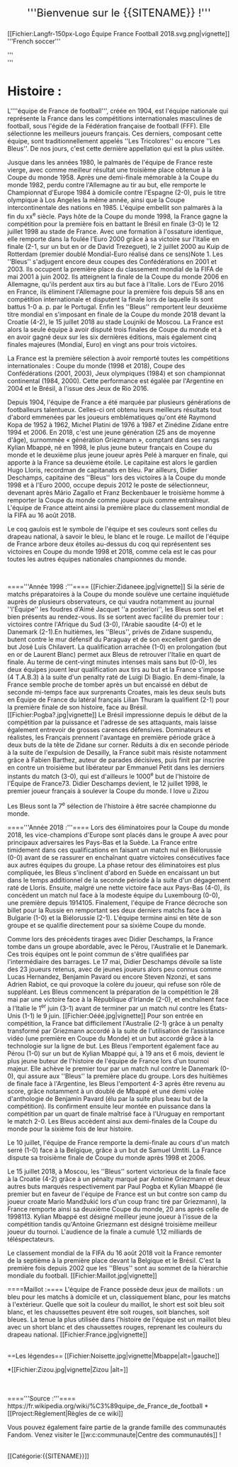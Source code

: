 <mainpage-leftcolumn-start /><div style="text-align: center; font-size: x-large; padding: 1em;">'''Bienvenue sur le {{SITENAME}} !'''</div>
[[Fichier:Langfr-150px-Logo Équipe France Football 2018.svg.png|vignette]]
'''French soccer''' 

'''<br />'''
<h1>Histoire :</h1>

L''''équipe de France de football''', créée en 1904, est l'équipe nationale qui représente la France dans les compétitions internationales masculines de football, sous l'égide de la Fédération française de football (FFF). Elle sélectionne les meilleurs joueurs français. Ces derniers, composant cette équipe, sont traditionnellement appelés ''Les Tricolores'' ou encore ''Les Bleus''. De nos jours, c'est cette dernière appellation qui est la plus usitée.

Jusque dans les années 1980, le palmarès de l'équipe de France reste vierge, avec comme meilleur résultat une troisième place obtenue à la Coupe du monde 1958. Après une demi-finale mémorable à la Coupe du monde 1982, perdu contre l'Allemagne au tir au but, elle remporte le Championnat d'Europe 1984 à domicile contre l'Espagne (2-0), puis le titre olympique à Los Angeles la même année, ainsi que la Coupe intercontinentale des nations en 1985. L'équipe embellit son palmarès à la fin du <abbr>xx<sup>e</sup></abbr> siècle. Pays hôte de la Coupe du monde 1998, la France gagne la compétition pour la première fois en battant le Brésil en finale (3-0) le 12 juillet 1998 au stade de France. Avec une formation à l'ossature identique, elle remporte dans la foulée l'Euro 2000 grâce à sa victoire sur l'Italie en finale (2-1, sur un but en or de David Trezeguet), le 2 juillet 2000 au Kuip de Rotterdam (premier doublé Mondial-Euro réalisé dans ce sens)Note 1. Les ''Bleus'' s'adjugent encore deux coupes des Confédérations en 2001 et 2003. Ils occupent la première place du classement mondial de la FIFA de mai 2001 à juin 2002. Ils atteignent la finale de la Coupe du monde 2006 en Allemagne, qu'ils perdent aux tirs au but face à l'Italie. Lors de l'Euro 2016 en France, ils éliminent l'Allemagne pour la première fois depuis 58 ans en compétition internationale et disputent la finale lors de laquelle ils sont battus 1-0 a. p. par le Portugal. Enfin les ''Bleus'' remportent leur deuxième titre mondial en s'imposant en finale de la Coupe du monde 2018 devant la Croatie (4-2), le 15 juillet 2018 au stade Loujniki de Moscou. La France est alors la seule équipe à avoir disputé trois finales de Coupe du monde et à en avoir gagné deux sur les six dernières éditions, mais également cinq finales majeures (Mondial, Euro) en vingt ans pour trois victoires.

La France est la première sélection à avoir remporté toutes les compétitions internationales : Coupe du monde (1998 et 2018), Coupe des Confédérations (2001, 2003), Jeux olympiques (1984) et son championnat continental (1984, 2000). Cette performance est égalée par l'Argentine en 2004 et le Brésil, à l'issue des Jeux de Rio 2016.

Depuis 1904, l'équipe de France a été marquée par plusieurs générations de footballeurs talentueux. Celles-ci ont obtenu leurs meilleurs résultats tout d'abord emmenées par les joueurs emblématiques qu'ont été Raymond Kopa de 1952 à 1962, Michel Platini de 1976 à 1987 et Zinédine Zidane entre 1994 et 2006. En 2018, c'est une jeune génération (25 ans de moyenne d'âge), surnommée « génération Griezmann », comptant dans ses rangs Kylian Mbappé, né en 1998, le plus jeune buteur français en Coupe du monde et le deuxième plus jeune joueur après Pelé à marquer en finale, qui apporte à la France sa deuxième étoile. Le capitaine est alors le gardien Hugo Lloris, recordman de capitanats en bleu. Par ailleurs, Didier Deschamps, capitaine des ''Bleus'' lors des victoires à la Coupe du monde 1998 et à l'Euro 2000, occupe depuis 2012 le poste de sélectionneur, devenant après Mário Zagallo et Franz Beckenbauer le troisième homme à remporter la Coupe du monde comme joueur puis comme entraîneur. L'équipe de France atteint ainsi la première place du classement mondial de la FIFA au 16 août 2018.

Le coq gaulois est le symbole de l'équipe et ses couleurs sont celles du drapeau national, à savoir le bleu, le blanc et le rouge. Le maillot de l'équipe de France arbore deux étoiles au-dessus du coq qui représentent ses victoires en Coupe du monde 1998 et 2018, comme cela est le cas pour toutes les autres équipes nationales championnes du monde.

<br />

===='''Année 1998 :'''====
[[Fichier:Zidaneee.jpg|vignette]]
Si la série de matchs préparatoires à la Coupe du monde soulève une certaine inquiétude auprès de plusieurs observateurs, ce qui vaudra notamment au journal ''l'Équipe'' les foudres d'Aimé Jacquet ''a posteriori'', les Bleus sont bel et bien présents au rendez-vous. Ils se sortent avec facilité du premier tour : victoires contre l'Afrique du Sud (3-0), l'Arabie saoudite (4-0) et le Danemark (2-1).En huitièmes, les ''Bleus'', privés de Zidane suspendu, butent contre le mur défensif du Paraguay et de son excellent gardien de but José Luis Chilavert. La qualification arrachée (1-0) en prolongation (but en or de Laurent Blanc) permet aux Bleus de retrouver l'Italie en quart de finale. Au terme de cent-vingt minutes intenses mais sans but (0-0), les deux équipes jouent leur qualification aux tirs au but et la France s'impose (4 T.A.B.3) à la suite d'un penalty raté de Luigi Di Biagio. En demi-finale, la France semble proche de tomber après un but encaissé en début de seconde mi-temps face aux surprenants Croates, mais les deux seuls buts en Équipe de France du latéral français Lilian Thuram la qualifient (2-1) pour la première finale de son histoire, face au Brésil.
[[Fichier:Pogba?.jpg|vignette]]
Le Brésil impressionne depuis le début de la compétition par la puissance et l'adresse de ses attaquants, mais laisse également entrevoir de grosses carences défensives. Dominateurs et réalistes, les Français prennent l'avantage en première période grâce à deux buts de la tête de Zidane sur corner. Réduits à dix en seconde période à la suite de l'expulsion de Desailly, la France subit mais résiste notamment grâce à Fabien Barthez, auteur de parades décisives, puis finit par inscrire en contre un troisième but libérateur par Emmanuel Petit dans les derniers instants du match (3-0), qui est d'ailleurs le 1000<sup>e</sup> but de l'histoire de l'Équipe de France73. Didier Deschamps devient, le 12 juillet 1998, le premier joueur français à soulever la Coupe du monde. I love u Zizou

Les Bleus sont la <abbr>7<sup>e</sup></abbr> sélection de l'histoire à être sacrée championne du monde.
<br />

===='''Année 2018 :'''====
Lors des éliminatoires pour la Coupe du monde 2018, les vice-champions d'Europe sont placés dans le groupe A avec pour principaux adversaires les Pays-Bas et la Suède. La France entre timidement dans ces qualifications en faisant un match nul en Biélorussie (0-0) avant de se rassurer en enchaînant quatre victoires consécutives face aux autres équipes du groupe. La phase retour des éliminatoires est plus compliquée, les Bleus s'inclinent d'abord en Suède en encaissant un but dans le temps additionnel de la seconde période à la suite d'un dégagement raté de Lloris. Ensuite, malgré une nette victoire face aux Pays-Bas (4-0), ils concèdent un match nul face à la modeste équipe du Luxembourg (0-0), une première depuis 1914105. Finalement, l'équipe de France décroche son billet pour la Russie en remportant ses deux derniers matchs face à la Bulgarie (1-0) et la Biélorussie (2-1). L'équipe termine ainsi en tête de son groupe et se qualifie directement pour sa sixième Coupe du monde.

Comme lors des précédents tirages avec Didier Deschamps, la France tombe dans un groupe abordable, avec le Pérou, l'Australie et le Danemark. Ces trois équipes ont le point commun de s'être qualifiées par l'intermédiaire des barrages. Le 17 mai, Didier Deschamps dévoile sa liste des 23 joueurs retenus, avec de jeunes joueurs alors peu connus comme Lucas Hernandez, Benjamin Pavard ou encore Steven Nzonzi, et sans Adrien Rabiot, ce qui provoque la colère du joueur, qui refuse son rôle de suppléant. Les Bleus commencent la préparation de la compétition le 28 mai par une victoire face à la République d'Irlande (2-0), et enchaînent face à l'Italie le 1<sup>er</sup> juin (3-1) avant de terminer par un match nul contre les États-Unis (1-1) le 9 juin.
[[Fichier:Oééé.jpg|vignette]]
Pour son entrée en compétition, la France bat difficilement l'Australie (2-1) grâce à un penalty transformé par Griezmann accordé à la suite de l'utilisation de l’assistance vidéo (une première en Coupe du Monde) et un but accordé grâce à la technologie sur la ligne de but. Les Bleus l'emportent également face au Pérou (1-0) sur un but de Kylian Mbappé qui, à 19 ans et 6 mois, devient le plus jeune buteur de l'histoire de l'équipe de France lors d'un tournoi majeur. Elle achève le premier tour par un match nul contre le Danemark (0-0), qui assure aux ''Bleus'' la première place du groupe. Lors des huitièmes de finale face à l'Argentine, les Bleus l'emportent 4-3 après être revenu au score, grâce notamment à un doublé de Mbappé et une demi volée d'anthologie de Benjamin Pavard (élu par la suite plus beau but de la compétition). Ils confirment ensuite leur montée en puissance dans la compétition par un quart de finale maîtrisé face à l'Uruguay en remportant le match 2-0. Les Bleus accèdent ainsi aux demi-finales de la Coupe du monde pour la sixième fois de leur histoire.

Le 10 juillet, l'équipe de France remporte la demi-finale au cours d'un match serré (1-0) face à la Belgique, grâce à un but de Samuel Umtiti. La France dispute sa troisième finale de Coupe du monde après 1998 et 2006.

Le 15 juillet 2018, à Moscou, les ''Bleus'' sortent victorieux de la finale face à la Croatie (4-2) grâce à un pénalty marqué par Antoine Griezmann et deux autres buts marqués respectivement par Paul Pogba et Kylian Mbappé (le premier but en faveur de l'équipe de France est un but contre son camp du joueur croate Mario Mandžukić lors d'un coup franc tiré par Griezmann), la France remporte ainsi sa deuxième Coupe du monde, 20 ans après celle de 1998113. Kylian Mbappé est désigné meilleur jeune joueur à l'issue de la compétition tandis qu'Antoine Griezmann est désigné troisième meilleur joueur du tournoi. L'audience de la finale a cumulé 1,12 milliards de téléspectateurs.

Le classement mondial de la FIFA du 16 août 2018 voit la France remonter de la septième à la première place devant la Belgique et le Brésil. C'est la première fois depuis 2002 que les ''Bleus'' sont au sommet de la hiérarchie mondiale du football.
[[Fichier:Maillot.jpg|vignette]]
<br />

====Maillot :====
L'équipe de France possède deux jeux de maillots : un bleu pour les matchs à domicile et un, classiquement blanc, pour les matchs à l'extérieur. Quelle que soit la couleur du maillot, le short est soit bleu soit blanc, et les chaussettes peuvent être soit rouges, soit blanches, soit bleues. La tenue la plus utilisée dans l'histoire de l'équipe est un maillot bleu avec un short blanc et des chaussettes rouges, reprenant les couleurs du drapeau national.
[[Fichier:France.jpg|vignette]]



<br />
==Les légendes==
[[Fichier:Noisette.jpg|vignette|Mbappe|alt=|gauche]]

*[[Fichier:Zizou.jpg|vignette|Zizou   |alt=]]<!-- La galerie ci-dessus convient parfaitement pour les pages d'articles mais il serait également bien d'en avoir une autre juste en dessous qui listerait les pages de Catégorie: les plus importantes. -->



<br />
<br />
===='''Source :'''====
https://fr.wikipedia.org/wiki/%C3%89quipe_de_France_de_football<mainpage-endcolumn />
<mainpage-rightcolumn-start /><nowiki>*</nowiki>[[Project:Règlement|Règles de ce wiki]]

Vous pouvez également faire partie de la grande famille des communautés Fandom. Venez visiter le [[w:c:communaute|Centre des communautés]] !

<br />
<mainpage-endcolumn />
[[Catégorie:{{SITENAME}}]]
